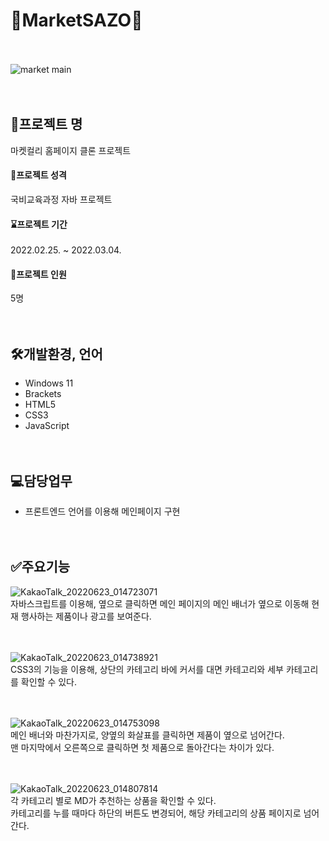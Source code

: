 # 🍓MarketSAZO🍑
<br/><br/>
![market main](https://user-images.githubusercontent.com/95482546/175099815-40ef98b1-004c-4e50-a9f7-8460e304ff76.jpg)
<br/><br/><br/>
## 📂프로젝트 명
마켓컬리 홈페이지 클론 프로젝트

#### 📂프로젝트 성격
국비교육과정 자바 프로젝트

#### ⌛프로젝트 기간
2022.02.25. ~ 2022.03.04.

#### 🙂프로젝트 인원
5명
<br/><br/><br/>

## 🛠개발환경, 언어
- Windows 11
- Brackets
- HTML5
- CSS3
- JavaScript
<br/><br/><br/>

## 💻담당업무
- 프론트엔드 언어를 이용해 메인페이지 구현
<br/><br/><br/>


## ✅주요기능
![KakaoTalk_20220623_014723071](https://user-images.githubusercontent.com/95482546/175094148-dc2afbd0-6457-4a38-b2ef-bb665dcaf973.gif)  
자바스크립트를 이용해, 옆으로 클릭하면 메인 페이지의 메인 배너가 옆으로 이동해 현재 행사하는 제품이나 광고를 보여준다.
<br/><br/><br/>

![KakaoTalk_20220623_014738921](https://user-images.githubusercontent.com/95482546/175094705-d015c520-2c76-4a9a-b133-4b34504f2b9c.gif)  
CSS3의 기능을 이용해, 상단의 카테고리 바에 커서를 대면 카테고리와 세부 카테고리를 확인할 수 있다.
<br/><br/><br/>

![KakaoTalk_20220623_014753098](https://user-images.githubusercontent.com/95482546/175094899-5dd7784e-b0b1-40a8-8042-2e37d0e60455.gif)  
메인 배너와 마찬가지로, 양옆의 화살표를 클릭하면 제품이 옆으로 넘어간다.   
맨 마지막에서 오른쪽으로 클릭하면 첫 제품으로 돌아간다는 차이가 있다.
<br/><br/><br/>

![KakaoTalk_20220623_014807814](https://user-images.githubusercontent.com/95482546/175095337-40c92ff0-c1ef-4081-8801-9fcf2012cd22.gif)  
각 카테고리 별로 MD가 추천하는 상품을 확인할 수 있다.   
카테고리를 누를 때마다 하단의 버튼도 변경되어, 해당 카테고리의 상품 페이지로 넘어간다.




